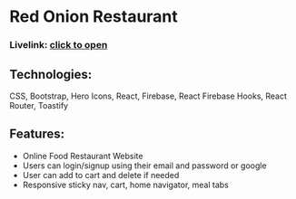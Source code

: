 # Red Onion Restaurant 

### Livelink: [click to open](https://red-onion-resturant.netlify.app/)

## Technologies: 
CSS, Bootstrap, Hero Icons, React, Firebase, React Firebase Hooks, React
Router, Toastify

## Features:
- Online Food Restaurant Website
- Users can login/signup using their email and password or google
- User can add to cart and delete if needed
- Responsive sticky nav, cart, home navigator, meal tabs